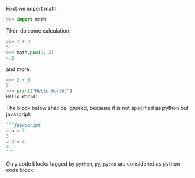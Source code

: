 First we import math.
```python
>>> import math
```

Then do some calculation:
```python
>>> 2 + 3
5
>>> math.pow(2, 2)
4.0
```

and more.
```python
>>> 2 + 3
5
>>> print("Hello World!")
Hello World!
```

The block below shall be ignored, because it is not specified as python but javascript. 
````markdown
```javascript
> a = 3
3
> b = 4
4
```
````
Only code blocks tagged by `python`, `py`, `pycon` are considered as python code block.
